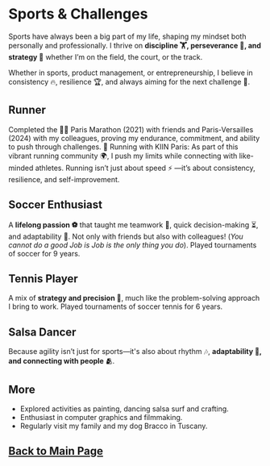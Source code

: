 # Sports & Challenges

Sports have always been a big part of my life, shaping my mindset both personally and professionally. I thrive on **discipline 🏋️, perseverance 💪, and strategy 🧠** whether I’m on the field, the court, or the track.

Whether in sports, product management, or entrepreneurship, I believe in consistency 🔥, resilience 🏆, and always aiming for the next challenge 🚀.

## Runner
Completed the 🏃‍♂️ Paris Marathon (2021) with friends and Paris-Versailles (2024) with my colleagues, proving my endurance, commitment, and ability to push through challenges. 👟 Running with KIIN Paris: As part of this vibrant running community 🌍, I push my limits while connecting with like-minded athletes. Running isn’t just about speed ⚡ —it’s about consistency, resilience, and self-improvement.

## Soccer Enthusiast
A **lifelong passion ⚽** that taught me teamwork 🤝, quick decision-making ⏳, and adaptability 🔄. Not only with friends but also with colleagues! (*You cannot do a good Job is Job is the only thing you do*). Played tournaments of soccer for 9 years.

## Tennis Player
A mix of **strategy and precision 🎾**, much like the problem-solving approach I bring to work. Played tournaments of soccer tennis for 6 years.

## Salsa Dancer
Because agility isn’t just for sports—it's also about rhythm 🎶, **adaptability 🌊, and connecting with people 🫂**.

## More

- Explored activities as painting, dancing salsa surf and crafting. 
- Enthusiast in computer graphics and filmmaking. 
- Regularly visit my family and my dog Bracco in Tuscany.

## [Back to Main Page](https://teoka.github.io)
